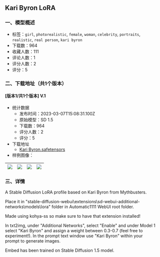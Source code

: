## Kari Byron LoRA
### 一、模型概述

- 标签：`girl`, `photorealistic`, `female`, `woman`, `celebrity`, `portraits`, `realistic`, `real person`, `kari byron`
- 下载数：964
- 收藏人数：111
- 评论人数：1
- 评分人数：2
- 评分：5

### 二、下载地址（共1个版本）

#### [版本1/共1个版本] V.1

- 统计数据
  - 发布时间：2023-03-07T15:08:31.100Z
  - 原始模型：SD 1.5
  - 下载数：964
  - 评分人数：2
  - 评分：5
- 下载地址
  - [Kari Byron.safetensors](https://civitai.com/api/download/models/18465)
- 样例图像：

| <img src="https://image.civitai.com/xG1nkqKTMzGDvpLrqFT7WA/3ddd8f50-3422-4342-9167-034695289900/width=450/190589.jpeg" /> | <img src="https://image.civitai.com/xG1nkqKTMzGDvpLrqFT7WA/85c9eed2-0e57-4127-70d7-adc10b63b900/width=450/190597.jpeg" /> | <img src="https://image.civitai.com/xG1nkqKTMzGDvpLrqFT7WA/1356a3bb-0318-476b-df46-02fb2ff9fb00/width=450/190596.jpeg" /> | <img src="https://image.civitai.com/xG1nkqKTMzGDvpLrqFT7WA/dff94021-8319-4ee8-259c-cf6eb8e7e700/width=450/190594.jpeg" /> |
| ---- | ---- | ---- | ---- |


### 三、详情
<p>A Stable Diffusion LoRA profile based on Kari Byron from Mythbusters.</p><p></p><p>Place it in "stable-diffusion-webui\extensions\sd-webui-additional-networks\models\lora" folder in Automatic1111 WebUI root folder.</p><p></p><p>Made using kohya-ss so make sure to have that extension installed!</p><p></p><p>In txt2img, under "Additional Networks", select "Enable" and under Model 1 select "Kari Byron" and assign a weight between 0.3-0.7 (feel free to experiment!). In the prompt text window use "Kari Byron" within your prompt to generate images.</p><p></p><p>Embed has been trained on Stable Diffusion 1.5 model.</p>